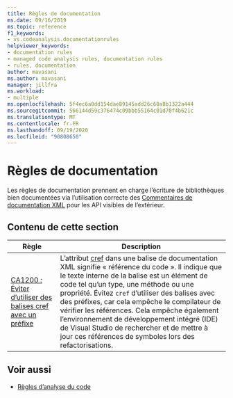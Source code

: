 ```yaml
---
title: Règles de documentation
ms.date: 09/16/2019
ms.topic: reference
f1_keywords:
- vs.codeanalysis.documentationrules
helpviewer_keywords:
- documentation rules
- managed code analysis rules, documentation rules
- rules, documentation
author: mavasani
ms.author: mavasani
manager: jillfra
ms.workload:
- multiple
ms.openlocfilehash: 5f4ec6a0dd154dae89145add26c60a8b1322a444
ms.sourcegitcommit: 566144d59c376474c09bbb55164c01d70f4b621c
ms.translationtype: MT
ms.contentlocale: fr-FR
ms.lasthandoff: 09/19/2020
ms.locfileid: "90808650"
---
```

# <a name="documentation-rules"></a>Règles de documentation

Les règles de documentation prennent en charge l’écriture de bibliothèques bien documentées via l’utilisation correcte des [Commentaires de documentation XML](/dotnet/csharp/codedoc) pour les API visibles de l’extérieur.

## <a name="in-this-section"></a>Contenu de cette section

| Règle | Description |
| - | - |
| [CA1200 : Éviter d’utiliser des balises cref avec un préfixe](../code-quality/ca1200.md) | L’attribut [cref](/dotnet/csharp/programming-guide/xmldoc/cref-attribute) dans une balise de documentation XML signifie « référence du code ». Il indique que le texte interne de la balise est un élément de code tel qu’un type, une méthode ou une propriété. Évitez `cref` d’utiliser des balises avec des préfixes, car cela empêche le compilateur de vérifier les références. Cela empêche également l’environnement de développement intégré (IDE) de Visual Studio de rechercher et de mettre à jour ces références de symboles lors des refactorisations. |

## <a name="see-also"></a>Voir aussi

- [Règles d’analyse du code](../code-quality/code-analysis-for-managed-code-warnings.md)
